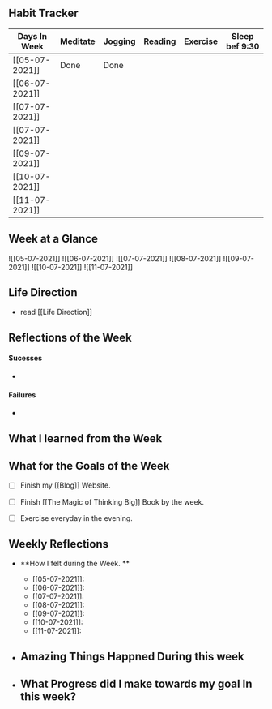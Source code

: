 ## Habit Tracker 
| Days In Week   | Meditate | Jogging | Reading | Exercise | Sleep bef 9:30 |
| -------------- | -------- | ------- | ------- | -------- | -------------- |
| [[05-07-2021]] | Done     | Done        |         |          |                |
| [[06-07-2021]] |          |         |         |          |                |
| [[07-07-2021]] |          |         |         |          |                |
| [[07-07-2021]] |          |         |         |          |                |
| [[09-07-2021]] |          |         |         |          |                |
| [[10-07-2021]] |          |         |         |          |                |
| [[11-07-2021]] |          |         |         |          |                |

## Week at a Glance

![[05-07-2021]]
![[06-07-2021]]
![[07-07-2021]]
![[08-07-2021]]
![[09-07-2021]]
![[10-07-2021]]
![[11-07-2021]]




## Life Direction
- read [[Life Direction]]


## Reflections of the Week
#### Sucesses
-
#### Failures
-

## What I learned from the Week


## What for the Goals of the Week
- [ ] Finish my [[Blog]] Website.
- [ ] Finish [[The Magic of Thinking Big]] Book by the week.
- [ ] Exercise everyday in the evening.


## Weekly Reflections

- **How I felt during the Week. **
	-	[[05-07-2021]]:
	-	[[06-07-2021]]:
	-	[[07-07-2021]]:
	-	[[08-07-2021]]:
	-	[[09-07-2021]]:
	-	[[10-07-2021]]:
	-	[[11-07-2021]]: 

- **Amazing Things Happned During this week**
	- 
- **What Progress did I make  towards my goal In this week?**
	- 

